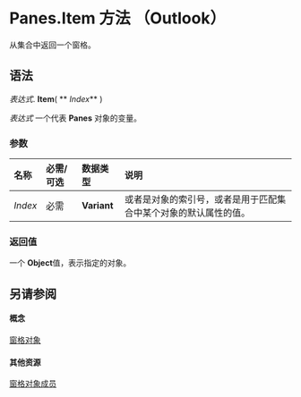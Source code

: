 
# Panes.Item 方法 （Outlook）

从集合中返回一个窗格。


## 语法

 _表达式_. **Item**( ** _Index_** )

 _表达式_ 一个代表 **Panes** 对象的变量。


### 参数



|**名称**|**必需/可选**|**数据类型**|**说明**|
|:-----|:-----|:-----|:-----|
| _Index_|必需|**Variant**|或者是对象的索引号，或者是用于匹配集合中某个对象的默认属性的值。|

### 返回值

一个 **Object**值，表示指定的对象。


## 另请参阅


#### 概念


[窗格对象](657d1adf-41e0-858f-c734-e435153ae9ad.md)
#### 其他资源


[窗格对象成员](161f2289-a41a-729f-ca6a-ae40b07ff84e.md)
